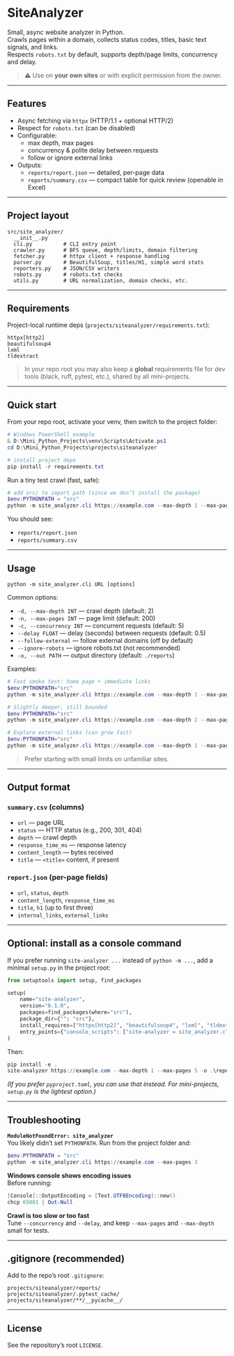 # SiteAnalyzer

Small, async website analyzer in Python.  
Crawls pages within a domain, collects status codes, titles, basic text signals, and links.  
Respects `robots.txt` by default, supports depth/page limits, concurrency and delay.

> ⚠️ Use on **your own sites** or with explicit permission from the owner.

---

## Features

- Async fetching via `httpx` (HTTP/1.1 + optional HTTP/2)
- Respect for `robots.txt` (can be disabled)
- Configurable:
  - max depth, max pages
  - concurrency & polite delay between requests
  - follow or ignore external links
- Outputs:
  - `reports/report.json` — detailed, per-page data
  - `reports/summary.csv` — compact table for quick review (openable in Excel)

---

## Project layout

```
src/site_analyzer/
  __init__.py
  cli.py          # CLI entry point
  crawler.py      # BFS queue, depth/limits, domain filtering
  fetcher.py      # httpx client + response handling
  parser.py       # BeautifulSoup, titles/H1, simple word stats
  reporters.py    # JSON/CSV writers
  robots.py       # robots.txt checks
  utils.py        # URL normalization, domain checks, etc.
```

---

## Requirements

Project-local runtime deps (`projects/siteanalyzer/requirements.txt`):

```
httpx[http2]
beautifulsoup4
lxml
tldextract
```

> In your repo root you may also keep a **global** requirements file for dev tools (black, ruff, pytest, etc.), shared by all mini-projects.

---

## Quick start

From your repo root, activate your venv, then switch to the project folder:

```powershell
# Windows PowerShell example
& D:\Mini_Python_Projects\venv\Scripts\Activate.ps1
cd D:\Mini_Python_Projects\projects\siteanalyzer

# install project deps
pip install -r requirements.txt
```

Run a tiny test crawl (fast, safe):

```powershell
# add src/ to import path (since we don’t install the package)
$env:PYTHONPATH = "src"
python -m site_analyzer.cli https://example.com --max-depth 1 --max-pages 3 -o .\reports
```

You should see:

- `reports/report.json`  
- `reports/summary.csv`

---

## Usage

```text
python -m site_analyzer.cli URL [options]
```

Common options:

- `-d, --max-depth INT` — crawl depth (default: 2)  
- `-n, --max-pages INT` — page limit (default: 200)  
- `-c, --concurrency INT` — concurrent requests (default: 5)  
- `--delay FLOAT` — delay (seconds) between requests (default: 0.5)  
- `--follow-external` — follow external domains (off by default)  
- `--ignore-robots` — ignore robots.txt (not recommended)  
- `-o, --out PATH` — output directory (default: `./reports`)

Examples:

```powershell
# Fast smoke test: home page + immediate links
$env:PYTHONPATH="src"
python -m site_analyzer.cli https://example.com --max-depth 1 --max-pages 5 -o .\reports

# Slightly deeper, still bounded
$env:PYTHONPATH="src"
python -m site_analyzer.cli https://example.com --max-depth 2 --max-pages 20 --delay 0.5 -o .\reports

# Explore external links (can grow fast)
$env:PYTHONPATH="src"
python -m site_analyzer.cli https://example.com --max-depth 1 --max-pages 30 --follow-external -o .\reports
```

> Prefer starting with small limits on unfamiliar sites.

---

## Output format

### `summary.csv` (columns)

- `url` — page URL  
- `status` — HTTP status (e.g., 200, 301, 404)  
- `depth` — crawl depth  
- `response_time_ms` — response latency  
- `content_length` — bytes received  
- `title` — `<title>` content, if present

### `report.json` (per-page fields)

- `url`, `status`, `depth`  
- `content_length`, `response_time_ms`  
- `title`, `h1` (up to first three)  
- `internal_links`, `external_links`

---

## Optional: install as a console command

If you prefer running `site-analyzer ...` instead of `python -m ...`, add a minimal `setup.py` in the project root:

```python
from setuptools import setup, find_packages

setup(
    name="site-analyzer",
    version="0.1.0",
    packages=find_packages(where="src"),
    package_dir={"": "src"},
    install_requires=["httpx[http2]", "beautifulsoup4", "lxml", "tldextract"],
    entry_points={"console_scripts": ["site-analyzer = site_analyzer.cli:main"]},
)
```

Then:

```powershell
pip install -e .
site-analyzer https://example.com --max-depth 1 --max-pages 5 -o .\reports
```

*(If you prefer `pyproject.toml`, you can use that instead. For mini-projects, `setup.py` is the lightest option.)*

---

## Troubleshooting

**`ModuleNotFoundError: site_analyzer`**  
You likely didn’t set `PYTHONPATH`. Run from the project folder and:

```powershell
$env:PYTHONPATH = "src"
python -m site_analyzer.cli https://example.com --max-pages 3
```

**Windows console shows encoding issues**  
Before running:

```powershell
[Console]::OutputEncoding = [Text.UTF8Encoding]::new()
chcp 65001 | Out-Null
```

**Crawl is too slow or too fast**  
Tune `--concurrency` and `--delay`, and keep `--max-pages` and `--max-depth` small for tests.

---

## .gitignore (recommended)

Add to the repo’s root `.gitignore`:

```
projects/siteanalyzer/reports/
projects/siteanalyzer/.pytest_cache/
projects/siteanalyzer/**/__pycache__/
```

---

## License

See the repository’s root `LICENSE`.
